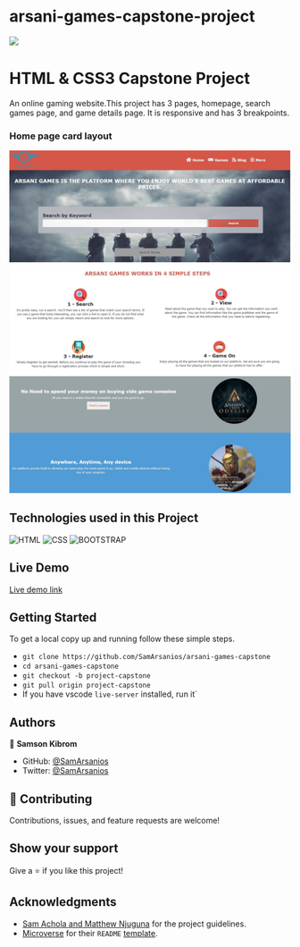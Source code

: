# arsani-games-capstone-project

![](https://img.shields.io/badge/Microverse-blueviolet)

# HTML & CSS3 Capstone Project

An online gaming website.This project has 3 pages, homepage, search games page, and game details page. It is responsive and has 3 breakpoints. 


### Home page card layout

![Home Page Layout](./assets/images/screenshot-1.JPG)
![Home Page Layout](./assets/images/screenshot-2.JPG)
![Home Page Layout](./assets/images/screenshot-3.JPG)


<!--### Search page layout

![Games Page layout](./assets/screenshot/search-layout.jpg)-->

## Technologies used in this Project

![HTML](https://img.shields.io/badge/html5%20-%23E34F26.svg?&style=for-the-badge&logo=html5&logoColor=white)
![CSS](https://img.shields.io/badge/css3%20-%231572B6.svg?&style=for-the-badge&logo=css3&logoColor=white)
![BOOTSTRAP](https://img.shields.io/badge/bootstrap%20-%23563D7C.svg?&style=for-the-badge&logo=bootstrap&logoColor=white)

## Live Demo

[Live demo link](https://samarsanios.github.io/arsani-games-capstone/)

## Getting Started

To get a local copy up and running follow these simple steps.

- `git clone https://github.com/SamArsanios/arsani-games-capstone`
- `cd arsani-games-capstone`
- `git checkout -b project-capstone`
- `git pull origin project-capstone`
- If you have vscode `live-server` installed, run it`

## Authors

👤 **Samson Kibrom**

- GitHub: [@SamArsanios](https://github.com/SamArsanios)
- Twitter: [@SamArsanios](https://twitter.com/SamArsanios)

## 🤝 Contributing

Contributions, issues, and feature requests are welcome!

## Show your support

Give a ⭐️ if you like this project!

## Acknowledgments

- [Sam Achola and Matthew Njuguna](https://www.behance.net/gallery/25563385/PatashuleKE) for the project guidelines.
- [Microverse](https://www.microverse.org/) for their `README` [template](https://github.com/microverseinc/readme-template).

<!--## 📝 License-->


